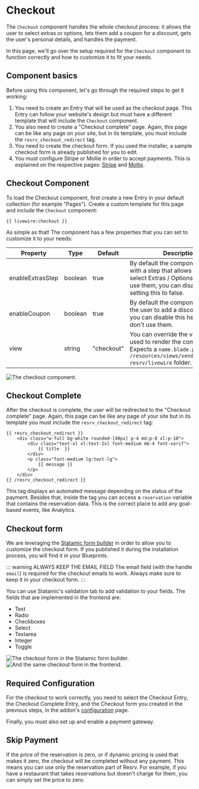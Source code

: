 # Checkout

The `Checkout` component handles the whole checkout process: it allows the user to select extras or options, lets them add a coupon for a discount, gets the user's personal details, and handles the payment.

In this page, we'll go over the setup required for the `Checkout` component to function correctly and how to customize it to fit your needs.

## Component basics

Before using this component, let's go through the required steps to get it working:

1. You need to create an Entry that will be used as the checkout page. This Entry can follow your website's design but must have a different template that will include the `Checkout` component.
2. You also need to create a "Checkout complete" page. Again, this page can be like any page on your site, but in its template, you must include the `resrv_checkout_redirect` tag.
3. You need to create the checkout form. If you used the installer, a sample checkout form is already published for you to edit.
4. You must configure Stripe or Mollie in order to accept payments. This is explained on the respective pages: [Stripe](./stripe) and [Mollie](./mollie).

## Checkout Component

To load the Checkout component, first create a new Entry in your default collection (for example "Pages"). Create a custom template for this page and include the `Checkout` component:

```antlers
{{ livewire:checkout }}
```

As simple as that! The component has a few properties that you can set to customize it to your needs:

| Property | Type | Default | Description |
| -------- | ---- | ------- | ----------- |
| enableExtrasStep | boolean | true | By default the component starts with a step that allows the user to select Extras / Options. If you don't use them, you can disable it by setting this to false. |
| enableCoupon | boolean | true | By default the component allows the user to add a discount coupon, you can disable this here if you don't use them. |
| view | string | "checkout" | You can override the view that is used to render the component. Expects a `name.blade.php` file in the `/resources/views/vendor/statamic-resrv/livewire` folder. |

<Image src="./img/resrv-checkout.webp" alt="The checkout component." />

## Checkout Complete

After the checkout is complete, the user will be redirected to the "Checkout complete" page. Again, this page can be like any page of your site but in its template you must include the `resrv_checkout_redirect` tag:

```antlers
{{ resrv_checkout_redirect }}
    <div class="w-full bg-white rounded-[48px] p-4 md:p-8 xl:p-10">          
        <div class="text-xl xl:text-2xl font-medium mb-4 font-serif">
            {{ title  }}
        </div>
        <p class="font-medium lg:text-lg">
            {{ message }}
        </p>                        
    </div>
{{ /resrv_checkout_redirect }}
```

This tag displays an automated message depending on the status of the payment. Besides that, inside the tag you can access a `reservation` variable that contains the reservation data. This is the correct place to add any goal-based events, like Analytics.


## Checkout form

We are leveraging the [Statamic form builder](https://statamic.dev/forms) in order to allow you to customize the checkout form. If you published it during the installation process, you will find it in your Blueprints.

::: warning ALWAYS KEEP THE EMAIL FIELD
The email field (with the handle `email`) is required for the checkout emails to work. Always make sure to keep it in your checkout form.
:::

You can use Statamic's validation tab to add validation to your fields. The fields that are implemented in the frontend are:

- Text
- Radio
- Checkboxes
- Select
- Textarea
- Integer
- Toggle

<Image src="./img/resrv-checkout-form.webp" alt="The checkout form in the Statamic form builder." />

<Image src="./img/resrv-checkout-form-frontend.webp" alt="And the same checkout form in the frontend." />

## Required Configuration

For the checkout to work correctly, you need to select the Checkout Entry, the Checkout Complete Entry, and the Checkout form you created in the previous steps, in the addon's [configuration](./configuration.md) page.

Finally, you must also set up and enable a payment gateway.

## Skip Payment

If the price of the reservation is zero, or if dynamic pricing is used that makes it zero, the checkout will be completed without any payment. This means you can use only the reservation part of Resrv. For example, if you have a restaurant that takes reservations but doesn't charge for them, you can simply set the price to zero.

